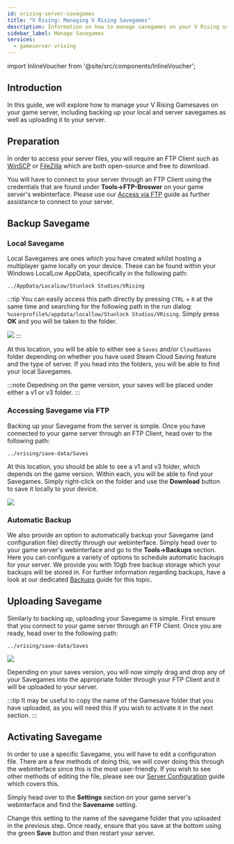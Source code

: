 ```yaml
---
id: vrising-server-savegames
title: "V Rising: Managing V Rising Savegames"
description: Information on how to manage savegames on your V Rising server from ZAP-Hosting 
sidebar_label: Manage Savegames
services:
  - gameserver-vrising
---
```


import InlineVoucher from '@site/src/components/InlineVoucher';

## Introduction

In this guide, we will explore how to manage your V Rising Gamesaves on your game server, including backing up your local and server savegames as well as uploading it to your server.

<InlineVoucher />

## Preparation

In order to access your server files, you will require an FTP Client such as [WinSCP](https://winscp.net/eng/index.php) or [FileZilla](https://filezilla-project.org/) which are both open-source and free to download.

You will have to connect to your server through an FTP Client using the credentials that are found under **Tools->FTP-Broswer** on your game server's webinterface. Please use our [Access via FTP](gameserver-ftpaccess.md) guide as further assistance to connect to your server.


## Backup Savegame

### Local Savegame

Local Savegames are ones which you have created whilst hosting a multiplayer game locally on your device. These can be found within your Windows LocalLow AppData, specifically in the following path:
```
../AppData/LocalLow/Stunlock Studios/VRising
```

:::tip
You can easily access this path directly by pressing `CTRL` + `R` at the same time and searching for the following path in the run dialog: `%userprofile%/appdata/locallow/Stunlock Studios/VRising`. Simply press **OK** and you will be taken to the folder.

![](https://screensaver01.zap-hosting.com/index.php/s/dz4ytiTai5jD2ep/preview)
:::

At this location, you will be able to either see a `Saves` and/or `CloudSaves` folder depending on whether you have used Steam Cloud Saving feature and the type of server. If you head into the folders, you will be able to find your local Savegames.

:::note
Depedning on the game version, your saves will be placed under either a v1 or v3 folder.
:::

### Accessing Savegame via FTP

Backing up your Savegame from the server is simple. Once you have connected to your game server through an FTP Client, head over to the following path:
```
../vrising/save-data/Saves
```

At this location, you should be able to see a v1 and v3 folder, which depends on the game version. Within each, you will be able to find your Savegames. Simply right-click on the folder and use the **Download** button to save it locally to your device.

![](https://screensaver01.zap-hosting.com/index.php/s/tZ4HngqLeHTkizz/preview)

### Automatic Backup

We also provide an option to automatically backup your Savegame (and configuration file) directly through our webinterface. Simply head over to your game server's webinterface and go to the **Tools->Backups** section. Here you can configure a variety of options to schedule automatic backups for your server. We provide you with 10gb free backup storage which your backups will be stored in. For further information regarding backups, have a look at our dedicated [Backups](gameserver-backups.md) guide for this topic.

## Uploading Savegame

Similarly to backing up, uploading your Savegame is simple. First ensure that you connect to your game server through an FTP Client. Once you are ready, head over to the following path:
```
../vrising/save-data/Saves
```

![](https://screensaver01.zap-hosting.com/index.php/s/RXd4aoxrA6QnP46/preview)

Depending on your saves version, you will now simply drag and drop any of your Savegames into the appropriate folder through your FTP Client and it will be uploaded to your server.

:::tip
It may be useful to copy the name of the Gamesave folder that you have uploaded, as you will need this if you wish to activate it in the next section.
:::

## Activating Savegame

In order to use a specific Savegame, you will have to edit a configuration file. There are a few methods of doing this, we will cover doing this through the webinterface since this is the most user-friendly. If you wish to see other methods of editing the file, please see our [Server Configuration](vrising-configuration.md) guide which covers this.

Simply head over to the **Settings** section on your game server's webinterface and find the **Savename** setting.

Change this setting to the name of the savegame folder that you uploaded in the previous step. Once ready, ensure that you save at the bottom using the green **Save** button and then restart your server.

<InlineVoucher />
